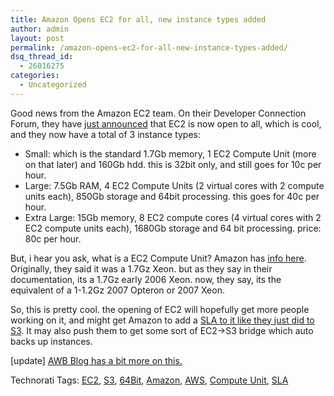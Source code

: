 ```yaml
---
title: Amazon Opens EC2 for all, new instance types added
author: admin
layout: post
permalink: /amazon-opens-ec2-for-all-new-instance-types-added/
dsq_thread_id:
  - 26016275
categories:
  - Uncategorized
---
```

Good news from the Amazon EC2 team. On their Developer Connection Forum, they have [just announced][1] that EC2 is now open to all, which is cool, and they now have a total of 3 instance types: 

  * Small: which is the standard 1.7Gb memory, 1 EC2 Compute Unit (more on that later) and 160Gb hdd. this is 32bit only, and still goes for 10c per hour.
  * Large: 7.5Gb RAM, 4 EC2 Compute Units (2 virtual cores with 2 compute units each), 850Gb storage and 64bit processing. this goes for 40c per hour.
  * Extra Large: 15Gb memory, 8 EC2 compute cores (4 virtual cores with 2 EC2 compute units each), 1680Gb storage and 64 bit processing. price: 80c per hour. 

But, i hear you ask, what is a EC2 Compute Unit? Amazon has [info here][2]. Originally, they said it was a 1.7Gz Xeon. but as they say in their documentation, its a 1.7Gz early 2006 Xeon. now, they say, its the equivalent of a 1-1.2Gz 2007 Opteron or 2007 Xeon. 

So, this is pretty cool. the opening of EC2 will hopefully get more people working on it, and might get Amazon to add a [SLA to it like they just did to S3][3]. It may also push them to get some sort of EC2->S3 bridge which auto backs up instances. 

[update] [AWB Blog has a bit more on this.][4]

<div class="wlWriterSmartContent" id="0767317B-992E-4b12-91E0-4F059A8CECA8:b3e43e29-6f49-4e7a-aabe-236841622344" contenteditable="false" style="padding-right: 0px; display: inline; padding-left: 0px; padding-bottom: 0px; margin: 0px; padding-top: 0px">
  Technorati Tags: <a href="http://technorati.com/tags/EC2" rel="tag">EC2</a>, <a href="http://technorati.com/tags/S3" rel="tag">S3</a>, <a href="http://technorati.com/tags/64Bit" rel="tag">64Bit</a>, <a href="http://technorati.com/tags/Amazon" rel="tag">Amazon</a>, <a href="http://technorati.com/tags/AWS" rel="tag">AWS</a>, <a href="http://technorati.com/tags/Compute%20Unit" rel="tag">Compute Unit</a>, <a href="http://technorati.com/tags/SLA" rel="tag">SLA</a>
</div></p>

 [1]: http://developer.amazonwebservices.com/connect/ann.jspa?annID=241
 [2]: http://www.amazon.com/gp/browse.html?node=201590011#measure
 [3]: http://www.amazon.com/b?ie=UTF8&node=379654011
 [4]: http://aws.typepad.com/aws/2007/10/amazon-ec2-gets.html